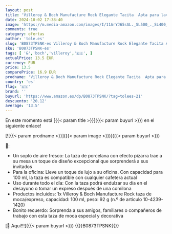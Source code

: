 ```yaml
---
layout: post
title: 'Villeroy & Boch Manufacture Rock Elegante Tacita  Apta para lavavajillas Porcelana Premium  Negro  Rock   100 ml'
date: 2024-10-02 17:38:40
image: 'https://m.media-amazon.com/images/I/11ArYJ65sAL._SL500_._SL400_.jpg'
comments: true
category: ofertas
author: 'tole.es'
slug: 'B0873TPSNK-es Villeroy & Boch Manufacture Rock Elegante Tacita Apta para...'
sku: 'B0873TPSNK-es'
tags: [ '&','boch','villeroy','🇪🇸', ]
actualPrice: 13.5 EUR
currency: EUR
price: 13.5
comparePrice: 16.9 EUR
prodname: 'Villeroy & Boch Manufacture Rock Elegante Tacita  Apta para lavavajillas Porcelana Premium  Negro  Rock   100 ml'
country: 'es'
flag: '🇪🇸'
brand: ''
buyurl: 'https://www.amazon.es/dp/B0873TPSNK/?tag=tolees-21'
descuento: '20.12'
average: '13.5'
---
```


En este momento está [{{< param title >}}]({{< param buyurl >}}) en el siguiente enlace!

[![{{< param prodname >}}]({{< param image >}})]({{< param buyurl >}})

🔎:

- Un soplo de aire fresco: La taza de porcelana con efecto pizarra trae a su mesa un toque de diseño excepcional que sorprenderá a sus invitados
- Para la oficina: Lleve un toque de lujo a su oficina. Con capacidad para 100 ml, la taza es compatible con cualquier cafetera actual
- Uso durante todo el día: Con la taza podrá endulzar su día en el desayuno o tomar un expreso después de una comilona
- Productos incluidos: 1x Villeroy & Boch Manufacture Rock taza de moca/expreso, capacidad: 100 ml, peso: 92 g (n.º de artículo 10-4239-1420)
- Bonito recuerdo: Sorprenda a sus amigos, familiares o compañeros de trabajo con esta taza de moca especial y decorativa

[🛒 Aquí!!!]({{< param buyurl >}})
{{<world>}}B0873TPSNK{{</world>}}
